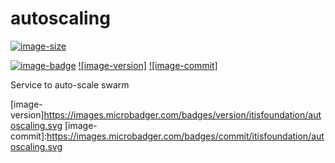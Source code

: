 # autoscaling

[![image-size]](https://microbadger.com/images/itisfoundation/autoscaling. "More on itisfoundation/autoscaling.:staging-latest image")

[![image-badge]](https://microbadger.com/images/itisfoundation/autoscaling "More on Auto scaling service image in registry")
[![image-version]](https://microbadger.com/images/itisfoundation/autoscaling "More on Auto scaling service image in registry")
[![image-commit]](https://microbadger.com/images/itisfoundation/autoscaling "More on Auto scaling service image in registry")

Service to auto-scale swarm

<!-- Add badges urls here-->
[image-size]:https://img.shields.io/microbadger/image-size/itisfoundation/autoscaling./staging-latest.svg?label=autoscaling.&style=flat
[image-badge]:https://images.microbadger.com/badges/image/itisfoundation/autoscaling.svg
[image-version]https://images.microbadger.com/badges/version/itisfoundation/autoscaling.svg
[image-commit]:https://images.microbadger.com/badges/commit/itisfoundation/autoscaling.svg
<!------------------------->
